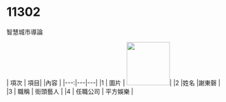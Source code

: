 # 11302

智慧城市導論

| 項次 | 項目| |內容 |
|---:|---|---|
|1 | 圖片 | <img src="people.jpg" width="100" Height="100" />|
|2 |姓名 |謝東磬 |
|3 | 職稱 | 街頭藝人 |
|4 | 任職公司 | 平方娛樂 |
